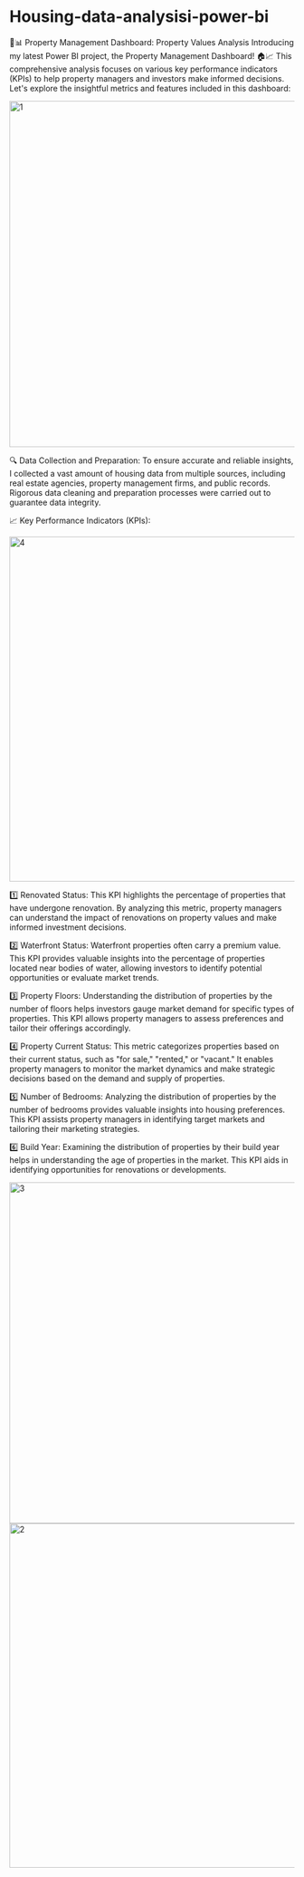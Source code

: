 
# Housing-data-analysisi-power-bi

🏢📊 Property Management Dashboard: Property Values Analysis
Introducing my latest Power BI project, the Property Management Dashboard! 🏠📈 This comprehensive analysis focuses on various key performance indicators (KPIs) to help property managers and investors make informed decisions. Let's explore the insightful metrics and features included in this dashboard:

<img width="611" alt="1" src="https://github.com/rohitnaughty/Housing-data-analysisi-power-bi/assets/113165433/861cd97a-9fb5-4bc0-ae9b-64b8eaf2fb76">

🔍 Data Collection and Preparation:
To ensure accurate and reliable insights, I collected a vast amount of housing data from multiple sources, including real estate agencies, property management firms, and public records. Rigorous data cleaning and preparation processes were carried out to guarantee data integrity.

📈 Key Performance Indicators (KPIs): 

<img width="609" alt="4" src="https://github.com/rohitnaughty/Housing-data-analysisi-power-bi/assets/113165433/1a6d7180-6c73-4a1a-8c45-9ea1c473fe2c">

1️⃣ Renovated Status: This KPI highlights the percentage of properties that have undergone renovation. By analyzing this metric, property managers can understand the impact of renovations on property values and make informed investment decisions.

2️⃣ Waterfront Status: Waterfront properties often carry a premium value. This KPI provides valuable insights into the percentage of properties located near bodies of water, allowing investors to identify potential opportunities or evaluate market trends.

3️⃣ Property Floors: Understanding the distribution of properties by the number of floors helps investors gauge market demand for specific types of properties. This KPI allows property managers to assess preferences and tailor their offerings accordingly.

4️⃣ Property Current Status: This metric categorizes properties based on their current status, such as "for sale," "rented," or "vacant." It enables property managers to monitor the market dynamics and make strategic decisions based on the demand and supply of properties.

5️⃣ Number of Bedrooms: Analyzing the distribution of properties by the number of bedrooms provides valuable insights into housing preferences. This KPI assists property managers in identifying target markets and tailoring their marketing strategies.

6️⃣ Build Year: Examining the distribution of properties by their build year helps in understanding the age of properties in the market. This KPI aids in identifying opportunities for renovations or developments.

<img width="602" alt="3" src="https://github.com/rohitnaughty/Housing-data-analysisi-power-bi/assets/113165433/05f893fb-8f8f-4c07-8517-3c986d277385">




<img width="608" alt="2" src="https://github.com/rohitnaughty/Housing-data-analysisi-power-bi/assets/113165433/6a939563-334a-49fe-a8ca-eb5981a4870d">

